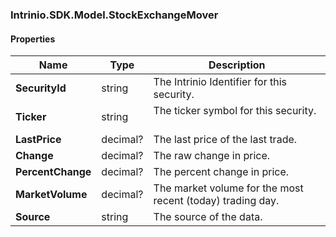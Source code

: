 [//]: # (CLASS:Intrinio.SDK.Model.StockExchangeMover)

[//]: # (KIND:object)

### Intrinio.SDK.Model.StockExchangeMover
#### Properties

[//]: # (START_DEFINITION)

Name | Type | Description
------------ | ------------- | -------------
**SecurityId** | string | The Intrinio Identifier for this security. &nbsp;
**Ticker** | string | The ticker symbol for this security. &nbsp;
**LastPrice** | decimal? | The last price of the last trade. &nbsp;
**Change** | decimal? | The raw change in price. &nbsp;
**PercentChange** | decimal? | The percent change in price. &nbsp;
**MarketVolume** | decimal? | The market volume for the most recent (today) trading day. &nbsp;
**Source** | string | The source of the data. &nbsp;

[//]: # (END_DEFINITION)


